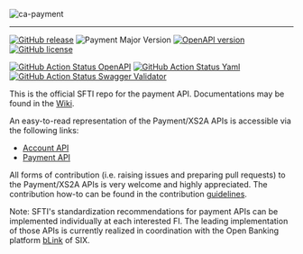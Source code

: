 <!-- ![SFTI_Banner](https://user-images.githubusercontent.com/116151702/232762217-ac254483-0d25-4234-857b-376ff8dbb1e7.png) -->
![ca-payment](https://user-images.githubusercontent.com/116151702/236237909-600006c8-79c7-4121-b469-29734316b531.png)

---
[![GitHub release](https://img.shields.io/github/release/swissfintechinnovations/ca-payment?color=blue)](https://github.com/swissfintechinnovations/ca-payment/releases/)
![Payment Major Version](https://img.shields.io/badge/major_version-v4-blue)
[![OpenAPI version](https://img.shields.io/badge/dynamic/yaml?url=https%3A%2F%2Fgithub.com%2Fswissfintechinnovations%2Fca-payment%2Fraw%2Fmain%2FaccountAPI.yaml&query=openapi&prefix=v&label=OpenAPI&color=blue)](https://swagger.io/resources/open-api/)
[![GitHub license](https://img.shields.io/github/license/swissfintechinnovations/ca-payment?color=de980d)](https://github.com/swissfintechinnovations/ca-payment/blob/main/LICENSE)


[![GitHub Action Status OpenAPI](https://img.shields.io/github/actions/workflow/status/swissfintechinnovations/ca-payment/lint-openapi.yaml?branch=main&label=openapi%20checks)](https://github.com/swissfintechinnovations/ca-payment/actions/workflows/lint-openapi.yaml)
[![GitHub Action Status Yaml](https://img.shields.io/github/actions/workflow/status/swissfintechinnovations/ca-payment/lint-yaml.yaml?branch=main&label=yaml%20checks)](https://github.com/swissfintechinnovations/ca-payment/actions/workflows/lint-yaml.yaml)
[![GitHub Action Status Swagger Validator](https://img.shields.io/github/actions/workflow/status/swissfintechinnovations/ca-payment/swagger-validator.yaml?branch=main&label=swagger%20validation)](https://github.com/swissfintechinnovations/ca-payment/actions/workflows/swagger-validator.yaml)


This is the official SFTI repo for the payment API. Documentations may be found in the [Wiki](https://github.com/swissfintechinnovations/ca-payment/wiki).

An easy-to-read representation of the Payment/XS2A APIs is accessible via the following links:
- [Account API](https://editor.swagger.io/?url=https://raw.githubusercontent.com/swissfintechinnovations/ca-payment/main/accountAPI.yaml) 
- [Payment API](https://editor.swagger.io/?url=https://raw.githubusercontent.com/swissfintechinnovations/ca-payment/main/paymentAPI.yaml)

All forms of contribution (i.e. raising issues and preparing pull requests) to the Payment/XS2A APIs is very welcome and highly appreciated. The contribution how-to can be found in the contribution [guidelines](https://github.com/swissfintechinnovations/ca-payment/blob/main/CONTRIBUTING.md).

Note: SFTI's standardization recommendations for payment APIs can be implemented individually at each interested FI. The leading implementation of those APIs is currently realized in coordination with the Open Banking platform [bLink](https://blink.six-group.com/) of SIX.
